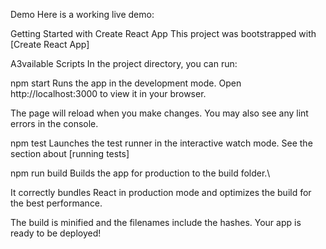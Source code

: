 Demo
Here is a working live demo:

Getting Started with Create React App
This project was bootstrapped with [Create React App]

A3vailable Scripts
In the project directory, you can run:

npm start
Runs the app in the development mode.
Open http://localhost:3000 to view it in your browser.

The page will reload when you make changes.
You may also see any lint errors in the console.

npm test
Launches the test runner in the interactive watch mode.
See the section about [running tests]

npm run build
Builds the app for production to the build folder.\

It correctly bundles React in production mode and optimizes the build for the best performance.

The build is minified and the filenames include the hashes.
Your app is ready to be deployed!

